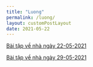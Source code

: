 ```yaml
---
title: "Luong"
permalink: /luong/
layout: customPostLayout
date: 2021-05-22
---
```


[Bài tập về nhà ngày 22-05-2021](/assets/temp/mathClubThienLuong_2021_05_22.pdf)

[Bài tập về nhà ngày 29-05-2021](/assets/temp/mathClubThienLuong_2021_05_30.pdf)
